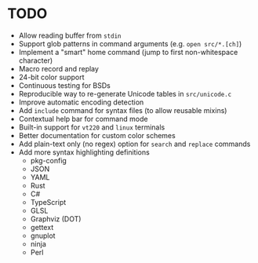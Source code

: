 TODO
====

* Allow reading buffer from `stdin`
* Support glob patterns in command arguments (e.g. `open src/*.[ch]`)
* Implement a "smart" home command (jump to first non-whitespace character)
* Macro record and replay
* 24-bit color support
* Continuous testing for BSDs
* Reproducible way to re-generate Unicode tables in `src/unicode.c`
* Improve automatic encoding detection
* Add `include` command for syntax files (to allow reusable mixins)
* Contextual help bar for command mode
* Built-in support for `vt220` and `linux` terminals
* Better documentation for custom color schemes
* Add plain-text only (no regex) option for `search` and `replace` commands
* Add more syntax highlighting definitions
   * pkg-config
   * JSON
   * YAML
   * Rust
   * C#
   * TypeScript
   * GLSL
   * Graphviz (DOT)
   * gettext
   * gnuplot
   * ninja
   * Perl
